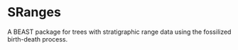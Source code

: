 # SRanges

A BEAST package for trees with stratigraphic range data using the fossilized birth-death process.
